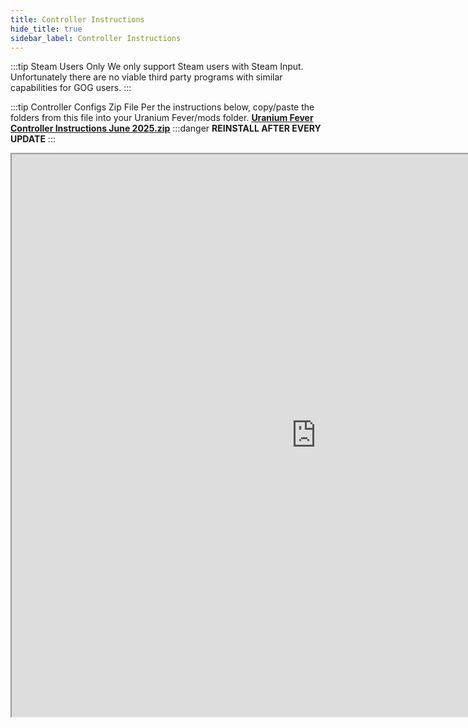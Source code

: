```yaml
---
title: Controller Instructions
hide_title: true
sidebar_label: Controller Instructions
---
```


:::tip Steam Users Only
We only support Steam users with Steam Input. Unfortunately there are no viable third party programs with similar capabilities for GOG users.
:::

:::tip Controller Configs Zip File
Per the instructions below, copy/paste the folders from this file into your Uranium Fever/mods folder. 
**[Uranium Fever Controller Instructions June 2025.zip](https://github.com/user-attachments/files/20978975/Uranium.Fever.Controller.Instructions.June.2025.zip)**
:::danger **REINSTALL AFTER EVERY UPDATE**
:::

<iframe src="https://drive.google.com/file/d/18WmNQvcdpe6R5lhLGeREXVGqYXciDFV7/preview" width="974" height="900" allow="autoplay"></iframe>
